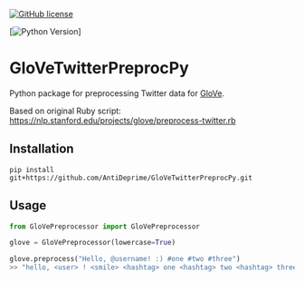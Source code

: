 

[![GitHub license](https://img.shields.io/github/license/AntiDeprime/GloVeTwitterPreprocPy)](https://github.com/AntiDeprime/GloVeTwitterPreprocPy/blob/master/LICENSE)

[![Python Version](https://img.shields.io/github/pipenv/locked/python-version/AntiDeprime/GloVeTwitterPreprocPy)]


# GloVeTwitterPreprocPy
Python package for preprocessing Twitter data for [GloVe](https://nlp.stanford.edu/projects/glove/).

Based on original Ruby script: https://nlp.stanford.edu/projects/glove/preprocess-twitter.rb

## Installation 
```shell
pip install git+https://github.com/AntiDeprime/GloVeTwitterPreprocPy.git
```

## Usage

```python
from GloVePreprocessor import GloVePreprocessor

glove = GloVePreprocessor(lowercase=True)

glove.preprocess("Hello, @username! :) #one #two #three")
>> "hello, <user> ! <smile> <hashtag> one <hashtag> two <hashtag> three"

```
